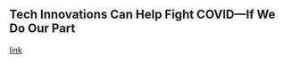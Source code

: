 ## Tech Innovations Can Help Fight COVID—If We Do Our Part

[link](https://www.psychologytoday.com/intl/blog/definitive-dialog/202103/tech-innovations-can-help-fight-covid-if-we-do-our-part)
